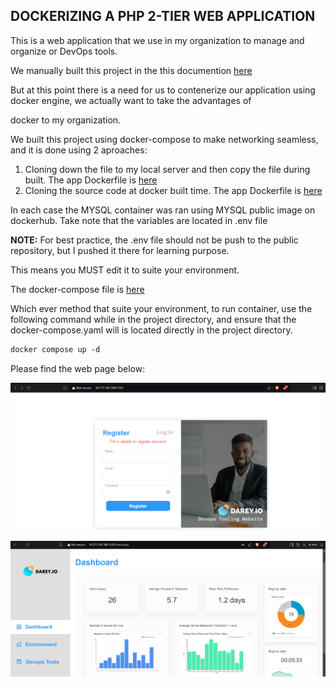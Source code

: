 ## DOCKERIZING A PHP 2-TIER WEB APPLICATION

This is a web application that we use in my organization to manage and organize or DevOps tools.

We manually built this project in the this documention [here](https://github.com/nbomasi/php-app-aws-IaaS/blob/main/README.md)

But at this point there is a need for us to contenerize our application using docker engine, we actually want to take the advantages of

docker to my organization.

We built this project using docker-compose to make networking seamless, and it is done using 2 aproaches:

1. Cloning down the file to my local server and then copy the file during built. The app Dockerfile is [here](Dockerfile)
2. Cloning the source code at docker built time. The app Dockerfile is [here](app/Dockerfile)

In each case the MYSQL container was ran using MYSQL public image on dockerhub. Take note that the variables are located in .env file

**NOTE:** For best practice, the .env file should not be push to the public repository, but I pushed it there for learning purpose.

This means you MUST edit it to suite your environment.

The docker-compose file is [here](docker-compose.yaml)

Which ever method that suite your environment, to run container, use the following command while in the project directory,
and ensure that the docker-compose.yaml will is located directly in the project directory.

```markdown
docker compose up -d

```

Please find the web page below: 

![page1](images/page1.png)

![page2](images/page2.png)
